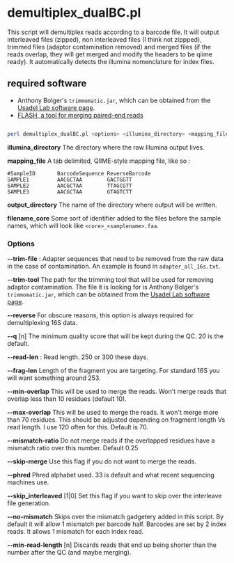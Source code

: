 # demultiplex_dualBC.pl

This script will demultiplex reads according to a barcode file. It will output
interleaved files (zipped), non interleaved files (I think not zippped),
trimmed files (adaptor contamination removed) and merged files (if the reads
overlap, they will get merged and modify the headers to be qiime ready). It
automatically detects the illumina nomenclature for index files.

## required software

* Anthony Bolger's `trimmomatic.jar`, which can be obtained from the [Usadel Lab
software page](http://www.usadellab.org/cms/?page=trimmomatic).
* [FLASH, a tool for merging paired-end reads](http://ccb.jhu.edu/software/FLASH/)

```bash

perl demultiplex_dualBC.pl <options> <illumina_directory> <mapping_file> <output_directory> <filename_core>
```

**illumina_directory** The directory where the raw Illumina output lives.


**mapping_file** A tab delimited, QIIME-style mapping file, like so :

```
#SampleID       BarcodeSequence ReverseBarcode
SAMPLE1         AACGCTAA        GACTGGTT
SAMPLE2         AACGCTAA        TTAGCGTT
SAMPLE3         AACGCTAA        GTAGTCTT
```

**output_directory** The name of the directory where output will be written.

**filename_core** Some sort of identifier added to the files before the sample
names, which will look like `<core>_<samplename>.faa`.

### Options

**--trim-file** : Adapter sequences that need to be removed from the raw data in
the case of contamination.  An example is found in `adapter_all_16s.txt`.

**--trim-tool** The path for the trimming tool that will be used for removing
adaptor contamination. The file it is looking for is Anthony Bolger's
`trimmomatic.jar`, which can be obtained from the [Usadel Lab software
page](http://www.usadellab.org/cms/?page=trimmomatic).

**--reverse** For obscure reasons, this option is always required for demultiplexing
16S data.

**--q** [n] The minimum quality score that will be kept during the QC. 20 is the default.

**--read-len** : Read length. 250 or 300 these days.

**--frag-len** Length of the fragment you are targeting. For standard 16S you
will want something around 253.

**--min-overlap**  This will be used to merge the reads.  Won't merge reads
that overlap less than 10 residues (default 10).

**--max-overlap** This will be used to merge the reads. It won't
merge more than 70 residues.  This should be adjusted depending on fragment
length Vs read length. I use 120 often for this. Default is 70.

**--mismatch-ratio** Do not merge reads if the overlapped residues have a
mismatch ratio over this number. Default 0.25

**--skip-merge** Use this flag if you do not want to merge the reads.

**--phred** Phred alphabet used. 33 is default and what recent sequencing
machines use.

**--skip_interleaved** [1|0] Set this flag if you want to skip over the interleave file
generation.

**--no-mismatch** Skips over the mismatch gadgetery added in this script. By
default it will allow 1 mismatch per barcode half. Barcodes are set by 2
index reads.  It allows 1 mismatch for each index read.

**--min-read-length** [n] Discards reads that end up being shorter than the number
after the QC (and maybe merging).

